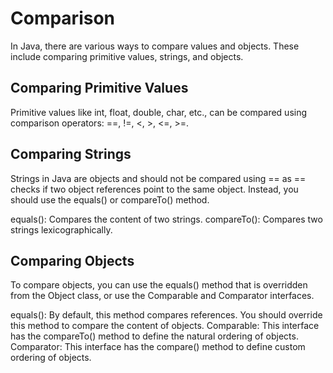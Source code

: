 # Comparison 

In Java, there are various ways to compare values and objects. These include comparing primitive values, strings, and objects.

## Comparing Primitive Values
Primitive values like int, float, double, char, etc., can be compared using comparison operators: ==, !=, <, >, <=, >=.

## Comparing Strings
Strings in Java are objects and should not be compared using == as == checks if two object references point to the same object. Instead, you should use the equals() or compareTo() method.

equals(): Compares the content of two strings.
compareTo(): Compares two strings lexicographically.

## Comparing Objects
To compare objects, you can use the equals() method that is overridden from the Object class, or use the Comparable and Comparator interfaces.

equals(): By default, this method compares references. You should override this method to compare the content of objects.
Comparable: This interface has the compareTo() method to define the natural ordering of objects.
Comparator: This interface has the compare() method to define custom ordering of objects.